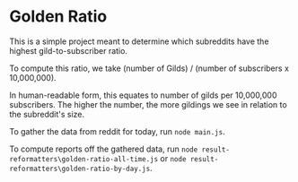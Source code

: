 # Golden Ratio

This is a simple project meant to determine which subreddits have the highest gild-to-subscriber ratio.

To compute this ratio, we take (number of Gilds) / (number of subscribers x 10,000,000).

In human-readable form, this equates to number of gilds per 10,000,000 subscribers. The higher the number, the more gildings we see in relation to the subreddit's size.

To gather the data from reddit for today, run `node main.js`.

To compute reports off the gathered data, run `node result-reformatters\golden-ratio-all-time.js` or `node result-reformatters\golden-ratio-by-day.js`.

